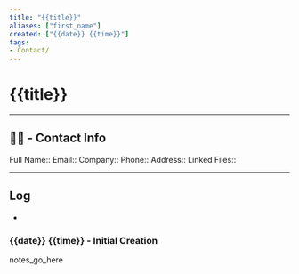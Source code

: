 ```yaml
---
title: "{{title}}"
aliases: ["first_name"]
created: ["{{date}} {{time}}"]
tags:
- Contact/
---
```

 
# {{title}}
----
## 👨‍💼 - Contact Info
Full Name:: 
Email:: 
Company:: 
Phone:: 
Address:: 
Linked Files:: 

----

## Log
- 

### {{date}} {{time}} - Initial Creation

notes_go_here